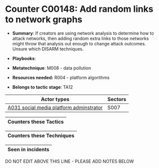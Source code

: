 # Counter C00148: Add random links to network graphs

* **Summary**: If creators are using network analysis to determine how to attack networks, then adding random extra links to those networks might throw that analysis out enough to change attack outcomes. Unsure which DISARM techniques.

* **Playbooks**: 

* **Metatechnique**: M008 - data pollution

* **Resources needed:** R004 - platform algorithms

* **Belongs to tactic stage**: TA12


| Actor types | Sectors |
| ----------- | ------- |
| [A031 social media platform adminstrator](../../generated_pages/actortypes/A031.md) | S007 |



| Counters these Tactics |
| ---------------------- |



| Counters these Techniques |
| ------------------------- |



| Seen in incidents |
| ----------------- |


DO NOT EDIT ABOVE THIS LINE - PLEASE ADD NOTES BELOW